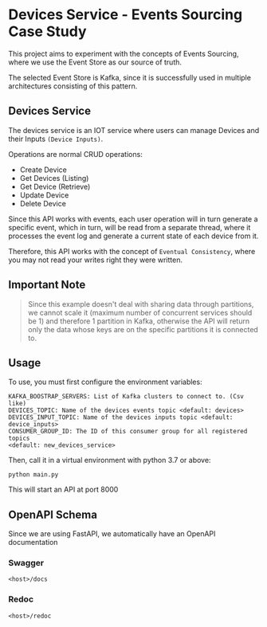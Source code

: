 # Devices Service - Events Sourcing Case Study


This project aims to experiment with the concepts of Events Sourcing, where 
we use the Event Store as our source of truth.

The selected Event Store is Kafka, since it is successfully used in 
multiple architectures consisting of this pattern.


## Devices Service

The devices service is an IOT service where users can manage Devices and 
their Inputs `(Device Inputs)`.

Operations are normal CRUD operations:

* Create Device
* Get Devices (Listing)
* Get Device (Retrieve)
* Update Device
* Delete Device

Since this API works with events, each user operation will in turn generate 
a specific event, which in turn, will be read from a separate thread, where 
it processes the event log and generate a current state of each device from it.

Therefore, this API works with the concept of `Eventual Consistency`, where 
you may not read your writes right they were written.


## Important Note

> Since this example doesn't deal with sharing data through partitions, we 
cannot scale it (maximum number of concurrent services should be 1) and 
therefore 1 partition in Kafka, otherwise the API will return only the data 
whose keys are on the specific partitions it is connected to.

## Usage

To use, you must first configure the environment variables:

```
KAFKA_BOOSTRAP_SERVERS: List of Kafka clusters to connect to. (Csv like)
DEVICES_TOPIC: Name of the devices events topic <default: devices>
DEVICES_INPUT_TOPIC: Name of the devices inputs topic <default: device_inputs>
CONSUMER_GROUP_ID: The ID of this consumer group for all registered topics 
<default: new_devices_service>
```


Then, call it in a virtual environment with python 3.7 or above:

`python main.py`

This will start an API at port 8000

## OpenAPI Schema
Since we are using FastAPI, we automatically have an OpenAPI documentation

### Swagger

`<host>/docs`

### Redoc

`<host>/redoc`
